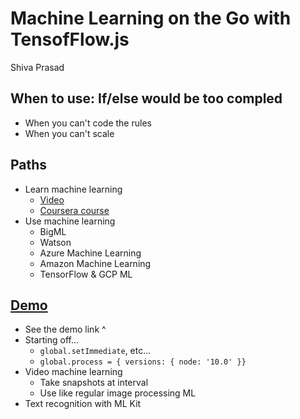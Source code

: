 # Machine Learning on the Go with TensofFlow.js

Shiva Prasad


## When to use: **If/else would be too compled**

- When you can't code the rules
- When you can't scale


## Paths

- Learn machine learning
    - [Video](bit.ly/ml-step-1)
    - [Coursera course](bit.ly/ml-step-1)
- Use machine learning
    - BigML
    - Watson
    - Azure Machine Learning
    - Amazon Machine Learning
    - TensorFlow & GCP ML


## [Demo](https://github.com/shiv19/nativescript-tfjs-sample)

- See the demo link ^
- Starting off...
    - `global.setImmediate`, etc...
    - `global.process = { versions: { node: '10.0' }}`
- Video machine learning
    - Take snapshots at interval
    - Use like regular image processing ML
- Text recognition with ML Kit
